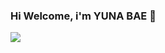 ### Hi Welcome, i'm YUNA BAE 👋

<a href="내 노션 링크" target="Notion"><img src="https://joyous-pansy-314.notion.site/1612a809df194bb892e7dc0f4947c300?style=뱃지모양&logo=Notion&logoColor=green"/></a>
